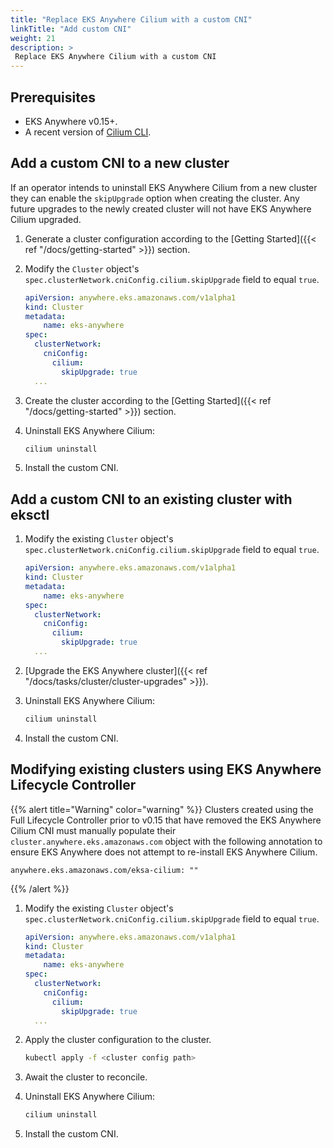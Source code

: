 ```yaml
---
title: "Replace EKS Anywhere Cilium with a custom CNI"
linkTitle: "Add custom CNI"
weight: 21
description: >
 Replace EKS Anywhere Cilium with a custom CNI
---
```


## Prerequisites

* EKS Anywhere v0.15+.
* A recent version of [Cilium CLI](https://github.com/cilium/cilium-cli).

## Add a custom CNI to a new cluster

If an operator intends to uninstall EKS Anywhere Cilium from a new cluster they can enable the `skipUpgrade`
option when creating the cluster. 
Any future upgrades to the newly created cluster will not have EKS Anywhere Cilium upgraded.

1. Generate a cluster configuration according to the [Getting Started]({{< ref "/docs/getting-started" >}}) section.

2. Modify the `Cluster` object's `spec.clusterNetwork.cniConfig.cilium.skipUpgrade` field to equal `true`.

    ```yaml
    apiVersion: anywhere.eks.amazonaws.com/v1alpha1
    kind: Cluster
    metadata:
        name: eks-anywhere
    spec:
      clusterNetwork:
        cniConfig:
          cilium:
            skipUpgrade: true
      ...
    ```

3. Create the cluster according to the [Getting Started]({{< ref "/docs/getting-started" >}}) section.

4. Uninstall EKS Anywhere Cilium:

    ```bash
    cilium uninstall
    ```

5. Install the custom CNI.

## Add a custom CNI to an existing cluster with eksctl

1. Modify the existing `Cluster` object's `spec.clusterNetwork.cniConfig.cilium.skipUpgrade` field to equal `true`.

    ```yaml
    apiVersion: anywhere.eks.amazonaws.com/v1alpha1
    kind: Cluster
    metadata:
        name: eks-anywhere
    spec:
      clusterNetwork:
        cniConfig:
          cilium:
            skipUpgrade: true
      ...
    ```

3. [Upgrade the EKS Anywhere cluster]({{< ref "/docs/tasks/cluster/cluster-upgrades" >}}).

4. Uninstall EKS Anywhere Cilium:

    ```bash
    cilium uninstall
    ```

5. Install the custom CNI.

## Modifying existing clusters using EKS Anywhere Lifecycle Controller

{{% alert title="Warning" color="warning" %}}
Clusters created using the Full Lifecycle Controller prior to v0.15 that have removed the EKS Anywhere Cilium CNI must manually populate their `cluster.anywhere.eks.amazonaws.com` object with the following annotation to ensure EKS Anywhere does not attempt to re-install EKS Anywhere Cilium.

```
anywhere.eks.amazonaws.com/eksa-cilium: ""
```
{{% /alert %}}

1. Modify the existing `Cluster` object's `spec.clusterNetwork.cniConfig.cilium.skipUpgrade` field to equal `true`.

    ```yaml
    apiVersion: anywhere.eks.amazonaws.com/v1alpha1
    kind: Cluster
    metadata:
        name: eks-anywhere
    spec:
      clusterNetwork:
        cniConfig:
          cilium:
            skipUpgrade: true
      ...
    ```

3. Apply the cluster configuration to the cluster.

    ```bash
    kubectl apply -f <cluster config path>
    ```

5. Await the cluster to reconcile.

4. Uninstall EKS Anywhere Cilium:

    ```bash
    cilium uninstall
    ```

5. Install the custom CNI.